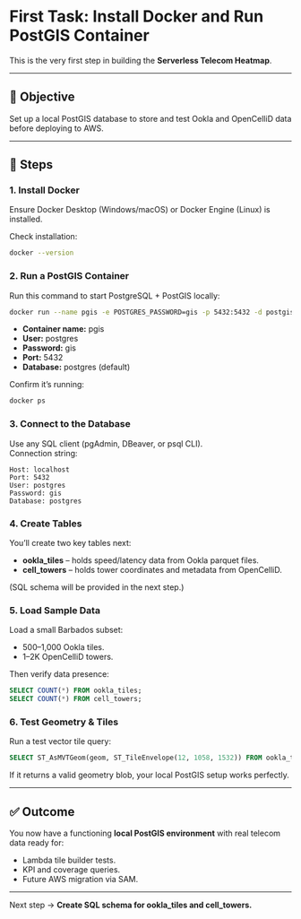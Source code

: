 # First Task: Install Docker and Run PostGIS Container

This is the very first step in building the **Serverless Telecom Heatmap**.

---

## 🎯 Objective
Set up a local PostGIS database to store and test Ookla and OpenCelliD data before deploying to AWS.

---

## 🧩 Steps

### 1. Install Docker
Ensure Docker Desktop (Windows/macOS) or Docker Engine (Linux) is installed.

Check installation:
```bash
docker --version
```

### 2. Run a PostGIS Container
Run this command to start PostgreSQL + PostGIS locally:

```bash
docker run --name pgis -e POSTGRES_PASSWORD=gis -p 5432:5432 -d postgis/postgis:16-3.4
```

- **Container name:** pgis  
- **User:** postgres  
- **Password:** gis  
- **Port:** 5432  
- **Database:** postgres (default)

Confirm it’s running:
```bash
docker ps
```

### 3. Connect to the Database
Use any SQL client (pgAdmin, DBeaver, or psql CLI).  
Connection string:
```
Host: localhost
Port: 5432
User: postgres
Password: gis
Database: postgres
```

### 4. Create Tables
You’ll create two key tables next:
- **ookla_tiles** – holds speed/latency data from Ookla parquet files.  
- **cell_towers** – holds tower coordinates and metadata from OpenCelliD.  

(SQL schema will be provided in the next step.)

### 5. Load Sample Data
Load a small Barbados subset:
- 500–1,000 Ookla tiles.  
- 1–2K OpenCelliD towers.

Then verify data presence:
```sql
SELECT COUNT(*) FROM ookla_tiles;
SELECT COUNT(*) FROM cell_towers;
```

### 6. Test Geometry & Tiles
Run a test vector tile query:
```sql
SELECT ST_AsMVTGeom(geom, ST_TileEnvelope(12, 1058, 1532)) FROM ookla_tiles LIMIT 1;
```

If it returns a valid geometry blob, your local PostGIS setup works perfectly.

---

## ✅ Outcome
You now have a functioning **local PostGIS environment** with real telecom data ready for:
- Lambda tile builder tests.
- KPI and coverage queries.
- Future AWS migration via SAM.

---

Next step → **Create SQL schema for ookla_tiles and cell_towers.**
